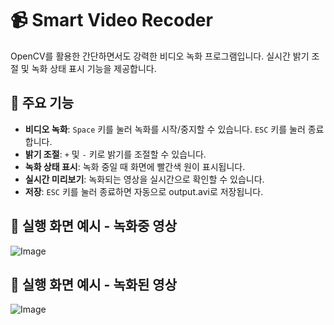 # 📹 Smart Video Recoder

OpenCV를 활용한 간단하면서도 강력한 비디오 녹화 프로그램입니다. 실시간 밝기 조절 및 녹화 상태 표시 기능을 제공합니다.

## 🔹 주요 기능
- **비디오 녹화**: `Space` 키를 눌러 녹화를 시작/중지할 수 있습니다. `ESC` 키를 눌러 종료합니다.
- **밝기 조절**: `+` 및 `-` 키로 밝기를 조절할 수 있습니다.  
- **녹화 상태 표시**: 녹화 중일 때 화면에 빨간색 원이 표시됩니다.  
- **실시간 미리보기**: 녹화되는 영상을 실시간으로 확인할 수 있습니다.
- **저장**: `ESC` 키를 눌러 종료하면 자동으로 output.avi로 저장됩니다.

## 🔹 실행 화면 예시 - 녹화중 영상
![Image](https://github.com/user-attachments/assets/a62fb487-0f98-4067-8e9a-79f0406a6173)

## 🔹 실행 화면 예시 - 녹화된 영상
![Image](https://github.com/user-attachments/assets/51e34de2-6f65-4154-8c55-e5ebca5e6b39)
